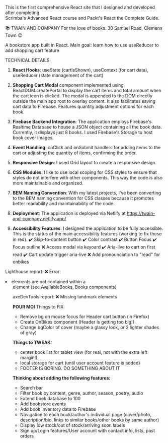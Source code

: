 
This is the first comprehensive React site that I designed and developed after completing  
Scrimba's Advanced React course and Packt's React the Complete Guide.

📚 TWAIN AND COMPANY 
For the love of books.
30 Samuel Road, Clemens Town 😉

A bookstore app built in React. 
Main goal: learn how to use useReducer to add shopping cart feature

TECHNICAL DETAILS

1. **React Hooks**: useState (cartIsShown), useContext (for cart data), useReducer (state management of the cart)

2. **Shopping Cart Modal** component implemented using ReactDOM.createPortal to display the cart items and total amount when the cart icon is clicked. The modal is appended to the DOM directly outside the main app root to overlay content. It also facilitates saving cart data to Firebase. Features quantity adjustment options for each book. 

3. **Firebase Backend Integration**: The application employs Firebase's Realtime Database to house a JSON object containing all the book data. Currently, it displays just 8 books. I used Firebase's Storage to host book cover images.

4. **Event Handling**:  onClick and onSubmit handlers for adding items to the cart or adjusting the quantity of items, confirming the order.

5. **Responsive Design**: I used Grid layout to create a responsive design.

6. **CSS Modules**: I like to use local scoping for CSS styles to ensure that styles do not interfere with other components. This way the code is also more maintainable and organized. 

7. **BEM Naming Convention**: With my latest projects, I've been converting to the BEM naming convention for CSS classes because it promotes better readability and maintainability of the code.

8. **Deployment**: The application is deployed via Netlify at https://twain-and-company.netlify.app/

9. **Accessibility Features**: I designed the application to be fully accessible. This is the status of the main accessibility features (working to fix those in red).
✔️ Skip-to-content button
✔️ Color contrast
✔️ Button Focus
✔️ Focus outline
❌ Access modal via keyoard
✔️ Aria-live to cart on first read
✔️ Cart update trigger aria-live
❌ Add pronounciation to "read" for onbikes


<!-- not sure how to fix yet -->
Lighthouse report:
❌ Error:  <li> elements are not contained within a <ul> element (see AvailableBooks, Books components)

axeDevTools report:
❌ Missing landmark elements


**POUR MOI**
Things to FIX:
- Remove bg on mouse focus for Header cart button (in Firefox)
- Create OnBikes component (Header is getting too big!)
- Change bgColor of cover (maybe a glassy look, or 2 lighter shades of gray)

**Things to TWEAK:**
- center book list for tablet view (for real, not with the extra left margin!)
- local storage for cart (until user account feature is added)
- FOOTER IS BORING. DO SOMETHING ABOUT IT

**Thinking about adding the following features:**
- Search bar
- Filter book by content, genre, author, season, poetry, audio
- Extend book database to 100
- Add bookstore events
- Add book inventory data to Firebase
- Navigation to each book/author's individual page (cover/photo, description/bio, 
links to similar books/other books by same author)
- Display low stock/out of stock/arriving soon labels
- Sign up/Login features/User account with contact info, lists, past orders